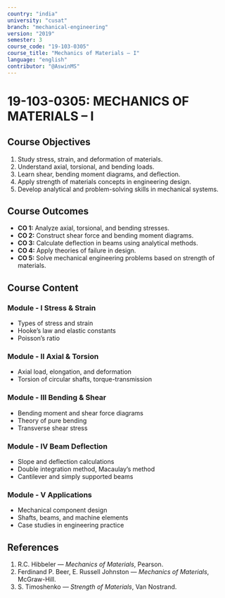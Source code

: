 ```yaml
---
country: "india"
university: "cusat"
branch: "mechanical-engineering"
version: "2019"
semester: 3
course_code: "19-103-0305"
course_title: "Mechanics of Materials – I"
language: "english"
contributor: "@AswinMS"
---
```


# 19-103-0305: MECHANICS OF MATERIALS – I

## Course Objectives
1. Study stress, strain, and deformation of materials.
2. Understand axial, torsional, and bending loads.
3. Learn shear, bending moment diagrams, and deflection.
4. Apply strength of materials concepts in engineering design.
5. Develop analytical and problem-solving skills in mechanical systems.

## Course Outcomes
* **CO 1:** Analyze axial, torsional, and bending stresses.
* **CO 2:** Construct shear force and bending moment diagrams.
* **CO 3:** Calculate deflection in beams using analytical methods.
* **CO 4:** Apply theories of failure in design.
* **CO 5:** Solve mechanical engineering problems based on strength of materials.

## Course Content

### Module - I Stress & Strain
* Types of stress and strain
* Hooke’s law and elastic constants
* Poisson’s ratio

### Module - II Axial & Torsion
* Axial load, elongation, and deformation
* Torsion of circular shafts, torque-transmission

### Module - III Bending & Shear
* Bending moment and shear force diagrams
* Theory of pure bending
* Transverse shear stress

### Module - IV Beam Deflection
* Slope and deflection calculations
* Double integration method, Macaulay’s method
* Cantilever and simply supported beams

### Module - V Applications
* Mechanical component design
* Shafts, beams, and machine elements
* Case studies in engineering practice

## References
1. R.C. Hibbeler — *Mechanics of Materials*, Pearson.
2. Ferdinand P. Beer, E. Russell Johnston — *Mechanics of Materials*, McGraw-Hill.
3. S. Timoshenko — *Strength of Materials*, Van Nostrand.
